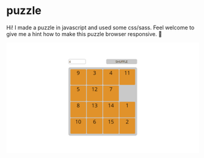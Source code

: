 # puzzle

Hi!
I made a puzzle in javascript and used some css/sass. 
Feel welcome to give me a hint how to make this puzzle browser responsive. 💪

![Noak Puzzle Gif](https://github.com/noak-1/puzzle/blob/caa4079b9335aa89541e8ef2cd307c5e01f5dbca/n-puzzle.gif)

